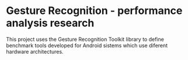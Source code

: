 Gesture Recognition - performance analysis research
===============

This project uses the Gesture Recognition Toolkit library to define benchmark tools developed for Android sistems which use diferent hardware architectures.
